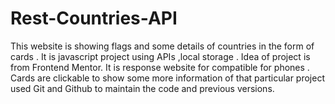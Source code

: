 # Rest-Countries-API

This website is showing flags and some details of countries in the form of cards . It is javascript project using APIs ,local storage . Idea of project is from Frontend Mentor. It is response website for compatible for phones . Cards are clickable to show some more information of that particular project used Git and Github to maintain the code and previous versions. 
